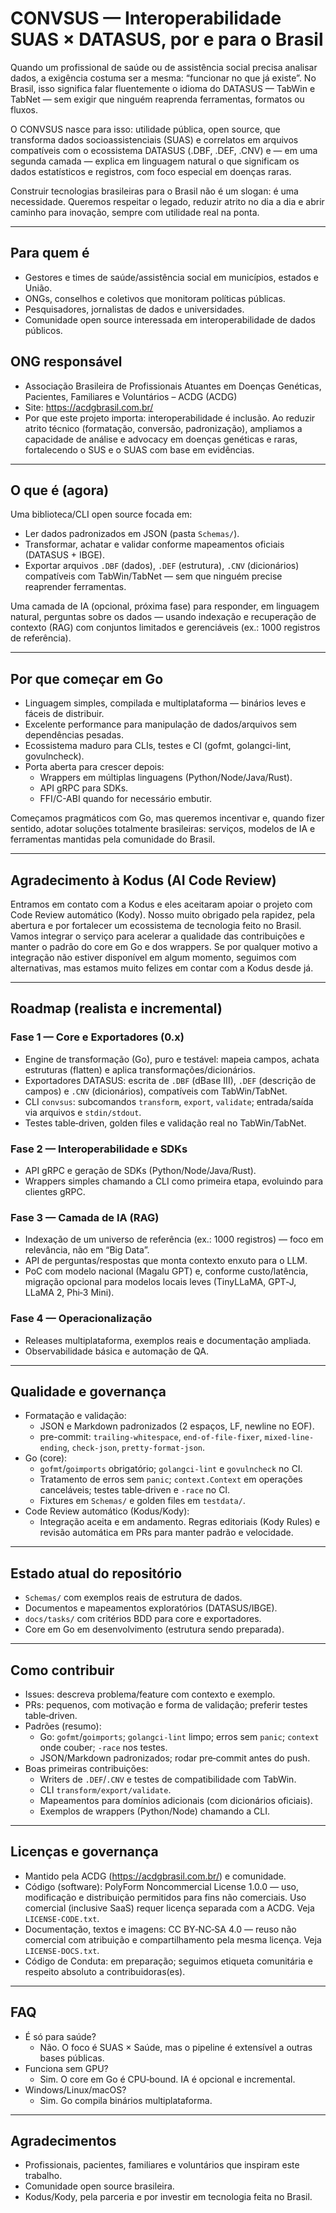 # CONVSUS — Interoperabilidade SUAS × DATASUS, por e para o Brasil

Quando um profissional de saúde ou de assistência social precisa analisar dados, a exigência costuma ser a mesma: “funcionar no que já existe”. No Brasil, isso significa falar fluentemente o idioma do DATASUS — TabWin e TabNet — sem exigir que ninguém reaprenda ferramentas, formatos ou fluxos.

O CONVSUS nasce para isso: utilidade pública, open source, que transforma dados socioassistenciais (SUAS) e correlatos em arquivos compatíveis com o ecossistema DATASUS (.DBF, .DEF, .CNV) e — em uma segunda camada — explica em linguagem natural o que significam os dados estatísticos e registros, com foco especial em doenças raras.

Construir tecnologias brasileiras para o Brasil não é um slogan: é uma necessidade. Queremos respeitar o legado, reduzir atrito no dia a dia e abrir caminho para inovação, sempre com utilidade real na ponta.

---

## Para quem é

- Gestores e times de saúde/assistência social em municípios, estados e União.
- ONGs, conselhos e coletivos que monitoram políticas públicas.
- Pesquisadores, jornalistas de dados e universidades.
- Comunidade open source interessada em interoperabilidade de dados públicos.

## ONG responsável

- Associação Brasileira de Profissionais Atuantes em Doenças Genéticas, Pacientes, Familiares e Voluntários – ACDG (ACDG)
- Site: https://acdgbrasil.com.br/
- Por que este projeto importa: interoperabilidade é inclusão. Ao reduzir atrito técnico (formatação, conversão, padronização), ampliamos a capacidade de análise e advocacy em doenças genéticas e raras, fortalecendo o SUS e o SUAS com base em evidências.

---

## O que é (agora)

Uma biblioteca/CLI open source focada em:

- Ler dados padronizados em JSON (pasta `Schemas/`).
- Transformar, achatar e validar conforme mapeamentos oficiais (DATASUS + IBGE).
- Exportar arquivos `.DBF` (dados), `.DEF` (estrutura), `.CNV` (dicionários) compatíveis com TabWin/TabNet — sem que ninguém precise reaprender ferramentas.

Uma camada de IA (opcional, próxima fase) para responder, em linguagem natural, perguntas sobre os dados — usando indexação e recuperação de contexto (RAG) com conjuntos limitados e gerenciáveis (ex.: 1000 registros de referência).

---

## Por que começar em Go

- Linguagem simples, compilada e multiplataforma — binários leves e fáceis de distribuir.
- Excelente performance para manipulação de dados/arquivos sem dependências pesadas.
- Ecossistema maduro para CLIs, testes e CI (gofmt, golangci-lint, govulncheck).
- Porta aberta para crescer depois:
  - Wrappers em múltiplas linguagens (Python/Node/Java/Rust).
  - API gRPC para SDKs.
  - FFI/C-ABI quando for necessário embutir.

Começamos pragmáticos com Go, mas queremos incentivar e, quando fizer sentido, adotar soluções totalmente brasileiras: serviços, modelos de IA e ferramentas mantidas pela comunidade do Brasil.

---

## Agradecimento à Kodus (AI Code Review)

Entramos em contato com a Kodus e eles aceitaram apoiar o projeto com Code Review automático (Kody). Nosso muito obrigado pela rapidez, pela abertura e por fortalecer um ecossistema de tecnologia feito no Brasil. Vamos integrar o serviço para acelerar a qualidade das contribuições e manter o padrão do core em Go e dos wrappers. Se por qualquer motivo a integração não estiver disponível em algum momento, seguimos com alternativas, mas estamos muito felizes em contar com a Kodus desde já.

---

## Roadmap (realista e incremental)

### Fase 1 — Core e Exportadores (0.x)

- Engine de transformação (Go), puro e testável: mapeia campos, achata estruturas (flatten) e aplica transformações/dicionários.
- Exportadores DATASUS: escrita de `.DBF` (dBase III), `.DEF` (descrição de campos) e `.CNV` (dicionários), compatíveis com TabWin/TabNet.
- CLI `convsus`: subcomandos `transform`, `export`, `validate`; entrada/saída via arquivos e `stdin/stdout`.
- Testes table‑driven, golden files e validação real no TabWin/TabNet.

### Fase 2 — Interoperabilidade e SDKs

- API gRPC e geração de SDKs (Python/Node/Java/Rust).
- Wrappers simples chamando a CLI como primeira etapa, evoluindo para clientes gRPC.

### Fase 3 — Camada de IA (RAG)

- Indexação de um universo de referência (ex.: 1000 registros) — foco em relevância, não em “Big Data”.
- API de perguntas/respostas que monta contexto enxuto para o LLM.
- PoC com modelo nacional (Magalu GPT) e, conforme custo/latência, migração opcional para modelos locais leves (TinyLLaMA, GPT‑J, LLaMA 2, Phi‑3 Mini).

### Fase 4 — Operacionalização

- Releases multiplataforma, exemplos reais e documentação ampliada.
- Observabilidade básica e automação de QA.

---

## Qualidade e governança

- Formatação e validação:
  - JSON e Markdown padronizados (2 espaços, LF, newline no EOF).
  - pre-commit: `trailing-whitespace`, `end-of-file-fixer`, `mixed-line-ending`, `check-json`, `pretty-format-json`.
- Go (core):
  - `gofmt`/`goimports` obrigatório; `golangci-lint` e `govulncheck` no CI.
  - Tratamento de erros sem `panic`; `context.Context` em operações canceláveis; testes table‑driven e `-race` no CI.
  - Fixtures em `Schemas/` e golden files em `testdata/`.
- Code Review automático (Kodus/Kody):
  - Integração aceita e em andamento. Regras editoriais (Kody Rules) e revisão automática em PRs para manter padrão e velocidade.

---

## Estado atual do repositório

- `Schemas/` com exemplos reais de estrutura de dados.
- Documentos e mapeamentos exploratórios (DATASUS/IBGE).
- `docs/tasks/` com critérios BDD para core e exportadores.
- Core em Go em desenvolvimento (estrutura sendo preparada).

---

## Como contribuir

- Issues: descreva problema/feature com contexto e exemplo.
- PRs: pequenos, com motivação e forma de validação; preferir testes table‑driven.
- Padrões (resumo):
  - Go: `gofmt`/`goimports`; `golangci-lint` limpo; erros sem `panic`; `context` onde couber; `-race` nos testes.
  - JSON/Markdown padronizados; rodar pre‑commit antes do push.
- Boas primeiras contribuições:
  - Writers de `.DEF`/`.CNV` e testes de compatibilidade com TabWin.
  - CLI `transform/export/validate`.
  - Mapeamentos para domínios adicionais (com dicionários oficiais).
  - Exemplos de wrappers (Python/Node) chamando a CLI.

---

## Licenças e governança

- Mantido pela ACDG (https://acdgbrasil.com.br/) e comunidade.
- Código (software): PolyForm Noncommercial License 1.0.0 — uso, modificação e distribuição permitidos para fins não comerciais. Uso comercial (inclusive SaaS) requer licença separada com a ACDG. Veja `LICENSE-CODE.txt`.
- Documentação, textos e imagens: CC BY‑NC‑SA 4.0 — reuso não comercial com atribuição e compartilhamento pela mesma licença. Veja `LICENSE-DOCS.txt`.
- Código de Conduta: em preparação; seguimos etiqueta comunitária e respeito absoluto a contribuidoras(es).

---

## FAQ

- É só para saúde?
  - Não. O foco é SUAS × Saúde, mas o pipeline é extensível a outras bases públicas.
- Funciona sem GPU?
  - Sim. O core em Go é CPU‑bound. IA é opcional e incremental.
- Windows/Linux/macOS?
  - Sim. Go compila binários multiplataforma.

---

## Agradecimentos

- Profissionais, pacientes, familiares e voluntários que inspiram este trabalho.
- Comunidade open source brasileira.
- Kodus/Kody, pela parceria e por investir em tecnologia feita no Brasil.
